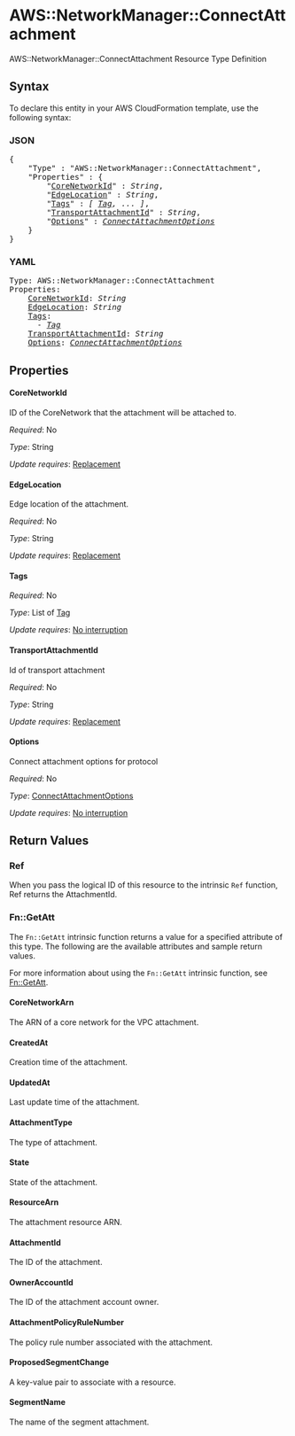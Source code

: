 # AWS::NetworkManager::ConnectAttachment

AWS::NetworkManager::ConnectAttachment Resource Type Definition

## Syntax

To declare this entity in your AWS CloudFormation template, use the following syntax:

### JSON

<pre>
{
    "Type" : "AWS::NetworkManager::ConnectAttachment",
    "Properties" : {
        "<a href="#corenetworkid" title="CoreNetworkId">CoreNetworkId</a>" : <i>String</i>,
        "<a href="#edgelocation" title="EdgeLocation">EdgeLocation</a>" : <i>String</i>,
        "<a href="#tags" title="Tags">Tags</a>" : <i>[ <a href="tag.md">Tag</a>, ... ]</i>,
        "<a href="#transportattachmentid" title="TransportAttachmentId">TransportAttachmentId</a>" : <i>String</i>,
        "<a href="#options" title="Options">Options</a>" : <i><a href="connectattachmentoptions.md">ConnectAttachmentOptions</a></i>
    }
}
</pre>

### YAML

<pre>
Type: AWS::NetworkManager::ConnectAttachment
Properties:
    <a href="#corenetworkid" title="CoreNetworkId">CoreNetworkId</a>: <i>String</i>
    <a href="#edgelocation" title="EdgeLocation">EdgeLocation</a>: <i>String</i>
    <a href="#tags" title="Tags">Tags</a>: <i>
      - <a href="tag.md">Tag</a></i>
    <a href="#transportattachmentid" title="TransportAttachmentId">TransportAttachmentId</a>: <i>String</i>
    <a href="#options" title="Options">Options</a>: <i><a href="connectattachmentoptions.md">ConnectAttachmentOptions</a></i>
</pre>

## Properties

#### CoreNetworkId

ID of the CoreNetwork that the attachment will be attached to.

_Required_: No

_Type_: String

_Update requires_: [Replacement](https://docs.aws.amazon.com/AWSCloudFormation/latest/UserGuide/using-cfn-updating-stacks-update-behaviors.html#update-replacement)

#### EdgeLocation

Edge location of the attachment.

_Required_: No

_Type_: String

_Update requires_: [Replacement](https://docs.aws.amazon.com/AWSCloudFormation/latest/UserGuide/using-cfn-updating-stacks-update-behaviors.html#update-replacement)

#### Tags

_Required_: No

_Type_: List of <a href="tag.md">Tag</a>

_Update requires_: [No interruption](https://docs.aws.amazon.com/AWSCloudFormation/latest/UserGuide/using-cfn-updating-stacks-update-behaviors.html#update-no-interrupt)

#### TransportAttachmentId

Id of transport attachment

_Required_: No

_Type_: String

_Update requires_: [Replacement](https://docs.aws.amazon.com/AWSCloudFormation/latest/UserGuide/using-cfn-updating-stacks-update-behaviors.html#update-replacement)

#### Options

Connect attachment options for protocol

_Required_: No

_Type_: <a href="connectattachmentoptions.md">ConnectAttachmentOptions</a>

_Update requires_: [No interruption](https://docs.aws.amazon.com/AWSCloudFormation/latest/UserGuide/using-cfn-updating-stacks-update-behaviors.html#update-no-interrupt)

## Return Values

### Ref

When you pass the logical ID of this resource to the intrinsic `Ref` function, Ref returns the AttachmentId.

### Fn::GetAtt

The `Fn::GetAtt` intrinsic function returns a value for a specified attribute of this type. The following are the available attributes and sample return values.

For more information about using the `Fn::GetAtt` intrinsic function, see [Fn::GetAtt](https://docs.aws.amazon.com/AWSCloudFormation/latest/UserGuide/intrinsic-function-reference-getatt.html).

#### CoreNetworkArn

The ARN of a core network for the VPC attachment.

#### CreatedAt

Creation time of the attachment.

#### UpdatedAt

Last update time of the attachment.

#### AttachmentType

The type of attachment.

#### State

State of the attachment.

#### ResourceArn

The attachment resource ARN.

#### AttachmentId

The ID of the attachment.

#### OwnerAccountId

The ID of the attachment account owner.

#### AttachmentPolicyRuleNumber

The policy rule number associated with the attachment.

#### ProposedSegmentChange

A key-value pair to associate with a resource.

#### SegmentName

The name of the segment attachment.
